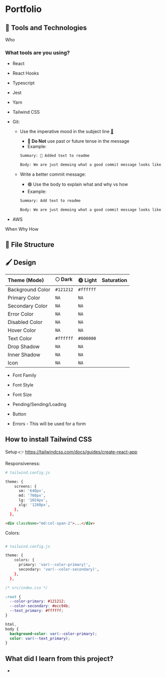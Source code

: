 # Portfolio

## 🧰 Tools and Technologies

Who

### What tools are you using?

- React
- React Hooks
- Typescript
- Jest
- Yarn
- Tailwind CSS
- Git:

  - Use the imperative mood in the subject line [🔗](https://youtu.be/JiZACkPNm8U)

    - 🚫 **Do Not** use past or future tense in the message
    - Example:

    ```bash
    Summary: 🙈 Added text to readme

    Body: We are just demoing what a good commit message looks like
    ```

  - Write a better commit message:

    - 🟢 Use the body to explain what and why vs how
    - Example:

    ```bash
    Summary: Add text to readme

    Body: We are just demoing what a good commit message looks like
    ```

- AWS

When
Why
How

## 📂 File Structure

## 🖌️ Design

| Theme (Mode)     | 🌕 Dark   | 🌞 Light  | Saturation |
| :--------------- | :-------- | :-------- | :--------- |
| Background Color | `#121212` | `#ffffff` |
| Primary Color    | `NA`      | `NA`      |
| Secondary Color  | `NA`      | `NA`      |
| Error Color      | `NA`      | `NA`      |
| Disabled Color   | `NA`      | `NA`      |
| Hover Color      | `NA`      | `NA`      |
| Text Color       | `#ffffff` | `#000000` |
| Drop Shadow      | `NA`      | `NA`      |
| Inner Shadow     | `NA`      | `NA`      |
| Icon             | `NA`      | `NA`      |

- Font Family
- Font Style
- Font Size

- Pending/Sending/Loading

- Button

- Errors - This will be used for a form

## How to install Tailwind CSS

Setup 👉 https://tailwindcss.com/docs/guides/create-react-app

Responsiveness:

```bash
# tailwind.config.js

theme: {
    screens: {
      sm: '640px',
      md: '768px',
      lg: '1024px',
      xlg: '1280px',
    },
  },


```

```html
<div className="md:col-span-2">...</div>
```

Colors:

```bash

# tailwind.config.js

theme: {
    colors: {
      primary: 'var(--color-primary)',
      secondary: 'var(--color-secondary)',
    },
  },

```

```css
/* src/index.css */

:root {
  --color-primary: #121212;
  --color-secondary: #ecc94b;
  --text_primary: #ffffff;
}

html,
body {
  background-color: var(--color-primary);
  color: var(--text_primary);
}
```

## What did I learn from this project?

-
